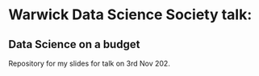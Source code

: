 
<!-- README.md is generated from README.Rmd. Please edit that file -->

# Warwick Data Science Society talk:

## Data Science on a budget

<!-- badges: start -->

<!-- badges: end -->

Repository for my slides for talk on 3rd Nov 202.

